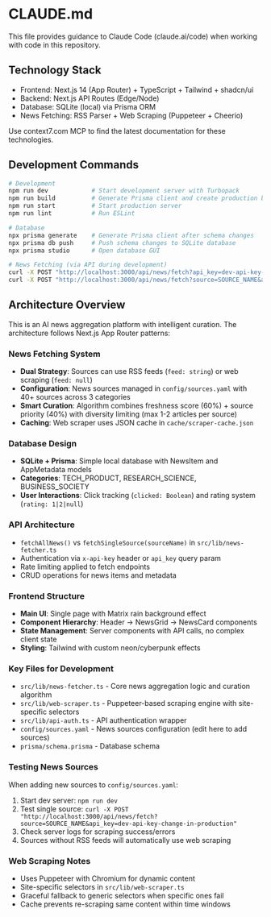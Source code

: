 # CLAUDE.md

This file provides guidance to Claude Code (claude.ai/code) when working with code in this repository.

## Technology Stack

* Frontend: Next.js 14 (App Router) + TypeScript + Tailwind + shadcn/ui
* Backend: Next.js API Routes (Edge/Node)
* Database: SQLite (local) via Prisma ORM
* News Fetching: RSS Parser + Web Scraping (Puppeteer + Cheerio)

Use context7.com MCP to find the latest documentation for these technologies.

## Development Commands

```bash
# Development
npm run dev            # Start development server with Turbopack
npm run build          # Generate Prisma client and create production build
npm run start          # Start production server
npm run lint           # Run ESLint

# Database
npx prisma generate    # Generate Prisma client after schema changes
npx prisma db push     # Push schema changes to SQLite database
npx prisma studio      # Open database GUI

# News Fetching (via API during development)
curl -X POST "http://localhost:3000/api/news/fetch?api_key=dev-api-key-change-in-production"
curl -X POST "http://localhost:3000/api/news/fetch?source=SOURCE_NAME&api_key=dev-api-key-change-in-production"
```

## Architecture Overview

This is an AI news aggregation platform with intelligent curation. The architecture follows Next.js App Router patterns:

### News Fetching System
- **Dual Strategy**: Sources can use RSS feeds (`feed: string`) or web scraping (`feed: null`)
- **Configuration**: News sources managed in `config/sources.yaml` with 40+ sources across 3 categories
- **Smart Curation**: Algorithm combines freshness score (60%) + source priority (40%) with diversity limiting (max 1-2 articles per source)
- **Caching**: Web scraper uses JSON cache in `cache/scraper-cache.json`

### Database Design
- **SQLite + Prisma**: Simple local database with NewsItem and AppMetadata models
- **Categories**: TECH_PRODUCT, RESEARCH_SCIENCE, BUSINESS_SOCIETY
- **User Interactions**: Click tracking (`clicked: Boolean`) and rating system (`rating: 1|2|null`)

### API Architecture
- `fetchAllNews()` vs `fetchSingleSource(sourceName)` in `src/lib/news-fetcher.ts`
- Authentication via `x-api-key` header or `api_key` query param
- Rate limiting applied to fetch endpoints
- CRUD operations for news items and metadata

### Frontend Structure
- **Main UI**: Single page with Matrix rain background effect
- **Component Hierarchy**: Header → NewsGrid → NewsCard components
- **State Management**: Server components with API calls, no complex client state
- **Styling**: Tailwind with custom neon/cyberpunk effects

### Key Files for Development
- `src/lib/news-fetcher.ts` - Core news aggregation logic and curation algorithm
- `src/lib/web-scraper.ts` - Puppeteer-based scraping engine with site-specific selectors
- `src/lib/api-auth.ts` - API authentication wrapper
- `config/sources.yaml` - News sources configuration (edit here to add sources)
- `prisma/schema.prisma` - Database schema

### Testing News Sources
When adding new sources to `config/sources.yaml`:
1. Start dev server: `npm run dev`
2. Test single source: `curl -X POST "http://localhost:3000/api/news/fetch?source=SOURCE_NAME&api_key=dev-api-key-change-in-production"`
3. Check server logs for scraping success/errors
4. Sources without RSS feeds will automatically use web scraping

### Web Scraping Notes
- Uses Puppeteer with Chromium for dynamic content
- Site-specific selectors in `src/lib/web-scraper.ts`
- Graceful fallback to generic selectors when specific ones fail
- Cache prevents re-scraping same content within time windows